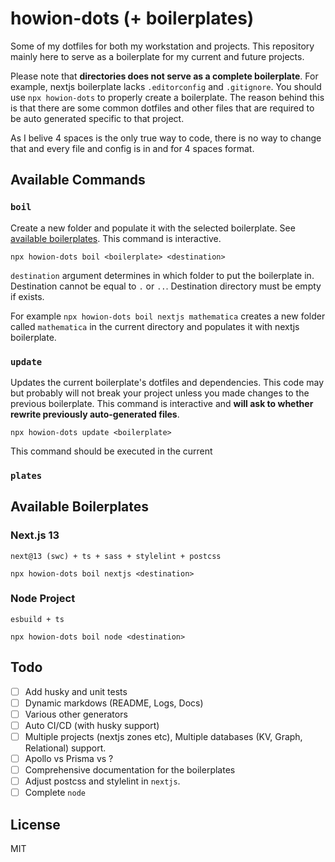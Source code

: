 # howion-dots (+ boilerplates)

Some of my dotfiles for both my workstation and projects. This repository mainly here to serve as a boilerplate for my current and future projects.

Please note that **directories does not serve as a complete boilerplate**. For example, nextjs boilerplate lacks `.editorconfig` and `.gitignore`. You should use `npx howion-dots` to properly create a boilerplate. The reason behind this is that there are some common dotfiles and other files that are required to be auto generated specific to that project.

As I belive 4 spaces is the only true way to code, there is no way to change that and every file and config is in and for 4 spaces format.


## Available Commands

### **`boil`**

Create a new folder and populate it with the selected boilerplate. See [available boilerplates](#available-boilerplates). This command is interactive.

```console
npx howion-dots boil <boilerplate> <destination>
```

`destination` argument determines in which folder to put the boilerplate in. Destination cannot be equal to `.` or `..`. Destination directory must be empty if exists.

For example `npx howion-dots boil nextjs mathematica` creates a new folder called `mathematica` in the current directory and populates it with nextjs boilerplate.

### **`update`**

Updates the current boilerplate's dotfiles and dependencies. This code may but probably will not break your project unless you made changes to the previous boilerplate. This command is interactive and **will ask to whether rewrite previously auto-generated files**.

```console
npx howion-dots update <boilerplate>
```

This command should be executed in the current

### **`plates`**




## Available Boilerplates

### Next.js 13

`next@13 (swc) + ts + sass + stylelint + postcss`

```console
npx howion-dots boil nextjs <destination>
```

### Node Project

`esbuild + ts`

```console
npx howion-dots boil node <destination>
```


## Todo

- [ ] Add husky and unit tests
- [ ] Dynamic markdows (README, Logs, Docs)
- [ ] Various other generators
- [ ] Auto CI/CD (with husky support)
- [ ] Multiple projects (nextjs zones etc), Multiple databases (KV, Graph, Relational) support.
- [ ] Apollo vs Prisma vs ?
- [ ] Comprehensive documentation for the boilerplates
- [ ] Adjust postcss and stylelint in `nextjs`.
- [ ] Complete `node`

## License

MIT
